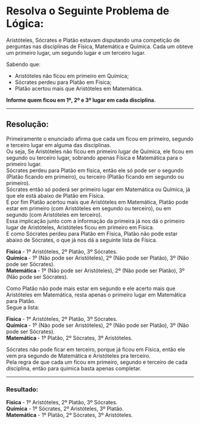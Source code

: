<h1> Resolva o Seguinte Problema de Lógica: </h1>
<p>Aristóteles, Sócrates e Platão estavam disputando uma competição de perguntas nas disciplinas de Física, Matemática e Química. Cada um obteve um primeiro lugar, um segundo lugar e um terceiro lugar.</p>

  Sabendo que:
- Aristóteles não ficou em primeiro em Química; 
- Sócrates perdeu para Platão em Física; 
- Platão acertou mais que Aristóteles em Matemática.

<strong>Informe quem ficou em 1º, 2º e 3º lugar em cada disciplina.</strong>

----
<h2>Resolução: </h2>

Primeiramente o enunciado afirma que cada um ficou em primeiro, segundo e terceiro lugar em alguma das disciplinas.<br>
Ou seja, Se Aristóteles não ficou em primeiro lugar de Química, ele ficou em segundo ou terceiro lugar, sobrando apenas Física e Matemática para o primeiro lugar.<br>
Sócrates perdeu para Platão em física, então ele só pode ser o segundo (Platão ficando em primeiro), ou terceiro (Platão ficando em segundo ou primeiro).<br>
Sócrates então só poderá ser primeiro lugar em Matemática ou Química, já que ele está abaixo de Platão em Física.<br>
E por fim Platão acertou mais que Aristóteles em Matemática, Platão pode estar em primeiro (com Aristóteles em segundo ou terceiro), ou em segundo (com Aristóteles em terceiro).<br>
Essa implicação junto com a informação da primeira já nos dá o primeiro lugar de Aristóteles, Aristóteles ficou em primeiro em Física.<br>
E como Sócrates perdeu para Platão em Física, Platão não pode estar abaixo de Sócrates, o que já nos dá a seguinte lista de Física.<br> 
</p>

<strong> Fisica </strong> - 1º Aristóteles, 2º Platão, 3º Sócrates.<br>
<strong> Química </strong> - 1º (Não pode ser Aristóteles), 2º (Não pode ser Platão), 3º (Não pode ser Sócrates).<br>
<strong> Matemática </strong> - 1º (Não pode ser Aristóteles), 2º (Não pode ser Platão), 3º (Não pode ser Sócrates).

Como Platão não pode mais estar em segundo e ele acerto mais que Aristóteles em Matemática, resta apenas o primeiro lugar em Matemática para Platão.<br>
Segue a lista:

<strong> Fisica </strong>- 1º Aristóteles, 2º Platão, 3º Sócrates.<br>
<strong> Química </strong>- 1º (Não pode ser Aristóteles), 2º (Não pode ser Platão), 3º (Não pode ser Sócrates).<br>
<strong> Matemática </strong>- 1º Platão, 2º Sócrates, 3º Aristóteles.<br>

Sócrates não pode ficar em terceiro, porque já ficou em Física, então ele vem pra segundo de Matemática e Aristóteles pra terceiro.<br>
Pela regra de que cada um ficou em primeiro, segundo e terceiro de cada disciplina, então para quimica basta apenas completar.<br>

----

<h3>Resultado:</h3>

<strong> Fisica </strong> - 1º Aristóteles, 2º Platão, 3º Sócrates.<br>
<strong> Química</strong> - 1º Sócrates, 2º Aristóteles, 3º Platão.<br>
<strong> Matemática</strong> - 1º Platão, 2º Sócrates, 3º Aristóteles.<br>




